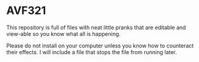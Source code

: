 # AVF321
This repository is full of files with neat little pranks that are editable and view-able so you know what all is happening.

Please do not install on your computer unless you know how to counteract their effects. I will include a file that stops the file from running later.
